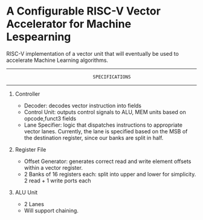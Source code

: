 # A Configurable RISC-V Vector Accelerator for Machine Lespearning

RISC-V implementation of a vector unit that will eventually be used to accelerate Machine Learning algorithms.

--------------------------------------------------------------------
                                    SPECIFICATIONS      
--------------------------------------------------------------------
1. Controller
   - Decoder: decodes vector instruction into fields
   - Control Unit: outputs control signals to ALU, MEM units based on opcode,funct3 fields
   - Lane Specifier: logic that dispatches instructions to appropriate vector lanes. Currently, the lane is specified based on the MSB of the destination register, since our banks are split in half.
   
2. Register File
   - Offset Generator: generates correct read and write element offsets within a vector register.
   - 2 Banks of 16 registers each: split into upper and lower for simplicity. 2 read + 1 write ports each
   
3. ALU Unit
   - 2 Lanes
   - Will support chaining.
   
